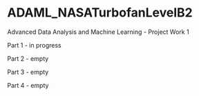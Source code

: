 # ADAML_NASATurbofanLevelB2
Advanced Data Analysis and Machine Learning - Project Work 1

Part 1 - in progress

Part 2 - empty

Part 3 - empty

Part 4 - empty

